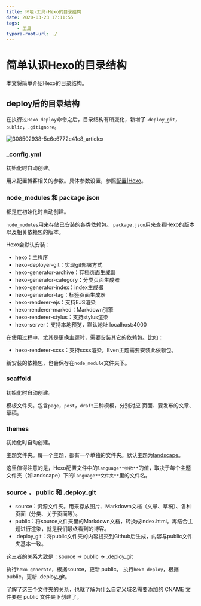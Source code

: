 ```yaml
---
title: 环境-工具-Hexo的目录结构
date: 2020-03-23 17:11:55
tags:
	- 工具
typora-root-url: ./
---
```

# 简单认识Hexo的目录结构

本文将简单介绍Hexo的目录结构。

## deploy后的目录结构

在执行过`Hexo deploy`命令之后，目录结构有所变化，新增了`.deploy_git`，`public`，`.gitignore`。

![308502938-5c6e6772c41c8_articlex](/blog.github.io/images/308502938-5c6e6772c41c8_articlex.png)

### _config.yml

初始化时自动创建。

用来配置博客相关的参数。具体参数设置，参照[配置|Hexo](https://hexo.io/zh-cn/docs/configuration)。

### node_modules 和 package.json

都是在初始化时自动创建。

`node_modules`用来存储已安装的各类依赖包。
`package.json`用来查看Hexo的版本以及相关依赖包的版本。

Hexo会默认安装：

- hexo：主程序
- hexo-deployer-git：实现git部署方式
- hexo-generator-archive：存档页面生成器
- hexo-generator-category：分类页面生成器
- hexo-generator-index：index生成器
- hexo-generator-tag：标签页面生成器
- hexo-renderer-ejs：支持EJS渲染
- hexo-renderer-marked：Markdown引擎
- hexo-renderer-stylus：支持stylus渲染
- hexo-server：支持本地预览，默认地址 localhost:4000

在使用过程中，尤其是更换主题时，需要安装其它的依赖包。比如：

- hexo-renderer-scss：支持scss渲染。Even主题需要安装此依赖包。

新安装的依赖包，也会保存在`node_module`文件夹下。

### scaffold

初始化时自动创建。

模板文件夹。包含`page`，`post`，`draft`三种模板，分别对应 页面、要发布的文章、草稿。

### themes

初始化时自动创建。

主题文件夹。每一个主题，都有一个单独的文件夹。默认主题为[landscape](https://github.com/hexojs/hexo-theme-landscape)。

这里值得注意的是，Hexo配置文件中的`language**参数**`的值，取决于每个主题文件夹（如landscape）下的`language**文件夹**`里的文件名。

### source ， public 和 .deploy_git

- source：资源文件夹。用来存放图片、Markdown文档（文章、草稿）、各种页面（分类、关于页面等）。
- public：将source文件夹里的Markdown文档，转换成index.html。再结合主题进行渲染，就是我们最终看到的博客。
- .deploy_git：将public文件夹的内容提交到Github后生成，内容与public文件夹基本一致。

这三者的关系大致是：source -> public -> .deploy_git

执行`hexo generate`，根据source，更新 public。
执行`hexo deploy`，根据public，更新 .deploy_git。

了解了这三个文件夹的关系，也就了解为什么自定义域名需要添加的 CNAME 文件要在 public 文件夹下创建了。